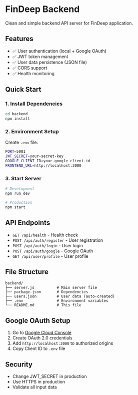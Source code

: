 # FinDeep Backend

Clean and simple backend API server for FinDeep application.

## Features

- ✅ User authentication (local + Google OAuth)
- ✅ JWT token management
- ✅ User data persistence (JSON file)
- ✅ CORS support
- ✅ Health monitoring

## Quick Start

### 1. Install Dependencies
```bash
cd backend
npm install
```

### 2. Environment Setup
Create `.env` file:
```bash
PORT=5001
JWT_SECRET=your-secret-key
GOOGLE_CLIENT_ID=your-google-client-id
FRONTEND_URL=http://localhost:3000
```

### 3. Start Server
```bash
# Development
npm run dev

# Production
npm start
```

## API Endpoints

- `GET /api/health` - Health check
- `POST /api/auth/register` - User registration
- `POST /api/auth/login` - User login
- `POST /api/auth/google` - Google OAuth
- `GET /api/user/profile` - User profile

## File Structure

```
backend/
├── server.js          # Main server file
├── package.json       # Dependencies
├── users.json         # User data (auto-created)
├── .env               # Environment variables
└── README.md          # This file
```

## Google OAuth Setup

1. Go to [Google Cloud Console](https://console.cloud.google.com/)
2. Create OAuth 2.0 credentials
3. Add `http://localhost:3000` to authorized origins
4. Copy Client ID to `.env` file

## Security

- Change JWT_SECRET in production
- Use HTTPS in production
- Validate all input data
